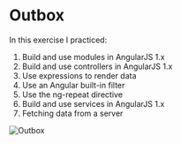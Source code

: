 # Outbox
In this exercise I practiced:
1. Build and use modules in AngularJS 1.x
2. Build and use controllers in AngularJS 1.x
3. Use expressions to render data
4. Use an Angular built-in filter
5. Use the ng-repeat directive
6. Build and use services in AngularJS 1.x
7. Fetching data from a server
<img src="https://res.cloudinary.com/mokaweb/image/upload/v1591972715/Codecademy%20Angular/Outbox.png" alt="Outbox">
